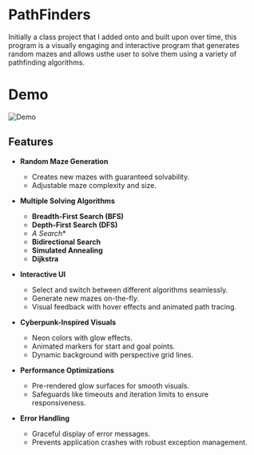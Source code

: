 # PathFinders
Initially a class project that I added onto and built upon over time, this program is a visually engaging and interactive program that generates random mazes and allows usthe user to solve them using a variety of pathfinding algorithms.

# Demo 
![Demo](/PathFinderDemo.gif)


## Features

- **Random Maze Generation**
  - Creates new mazes with guaranteed solvability.
  - Adjustable maze complexity and size.

- **Multiple Solving Algorithms**
  - **Breadth-First Search (BFS)**
  - **Depth-First Search (DFS)**
  - **A* Search**
  - **Bidirectional Search**
  - **Simulated Annealing**
  - **Dijkstra**

- **Interactive UI**
  - Select and switch between different algorithms seamlessly.
  - Generate new mazes on-the-fly.
  - Visual feedback with hover effects and animated path tracing.

- **Cyberpunk-Inspired Visuals**
  - Neon colors with glow effects.
  - Animated markers for start and goal points.
  - Dynamic background with perspective grid lines.

- **Performance Optimizations**
  - Pre-rendered glow surfaces for smooth visuals.
  - Safeguards like timeouts and iteration limits to ensure responsiveness.

- **Error Handling**
  - Graceful display of error messages.
  - Prevents application crashes with robust exception management.
